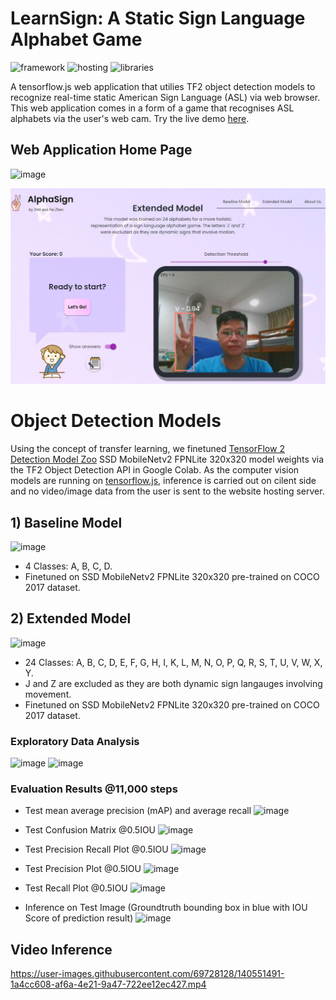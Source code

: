 # LearnSign: A Static Sign Language Alphabet Game
![framework](https://img.shields.io/badge/framework-node.js,react-red)
![hosting](https://img.shields.io/badge/hosting-githubpages-blue)
![libraries](https://img.shields.io/badge/libraries-tensorflow,tensorflow.js,opencv-green)

A tensorflow.js web application that utilies TF2 object detection models to recognize real-time static American Sign Language (ASL) via web browser. This web application comes in a form of a game that recognises ASL alphabets via the user's web cam. Try the live demo [here](https://learnsign.vercel.app).

## Web Application Home Page
![image](https://user-images.githubusercontent.com/66234273/137351776-50edd012-7aef-45b2-b023-34ecd776c4ba.png)

![image-inference](https://github.com/yappeizhen/AlphaSign/blob/master/read-me-images/extended-inference-2.JPG)

# Object Detection Models
Using the concept of transfer learning, we finetuned [TensorFlow 2 Detection Model Zoo](https://github.com/tensorflow/models/blob/master/research/object_detection/g3doc/tf2_detection_zoo.md) SSD MobileNetv2 FPNLite 320x320 model weights via the TF2 Object Detection API in Google Colab. 
As the computer vision models are running on [tensorflow.js](https://www.tensorflow.org/js), inference is carried out on cilent side and no video/image data from the user is sent to the website hosting server.

## 1) Baseline Model

![image](https://github.com/yappeizhen/SignAI/blob/541e4b6ec86c82f9951894d048306ca80cc17ab1/read-me-images/video_inference_baseline.gif)

- 4 Classes: A, B, C, D.
- Finetuned on SSD MobileNetv2 FPNLite 320x320 pre-trained on COCO 2017 dataset.

## 2) Extended Model

![image](https://github.com/yappeizhen/SignAI/blob/541e4b6ec86c82f9951894d048306ca80cc17ab1/read-me-images/video_inference_extended.gif)

- 24 Classes: A, B, C, D, E, F, G, H, I, K, L, M, N, O, P, Q, R, S, T, U, V, W, X, Y.
- J and Z are excluded as they are both dynamic sign langauges involving movement.
- Finetuned on SSD MobileNetv2 FPNLite 320x320 pre-trained on COCO 2017 dataset.

### Exploratory Data Analysis
![image](https://github.com/yappeizhen/Sign-Language-Image-Recognition/blob/4528b2082f3e533376f2a0e5dfa5cb31cf1c743d/read-me-images/extended-model-train-distribution.png)          ![image](https://github.com/yappeizhen/Sign-Language-Image-Recognition/blob/4528b2082f3e533376f2a0e5dfa5cb31cf1c743d/read-me-images/extended-model-test-distribution.png)

### Evaluation Results @11,000 steps

- Test mean average precision (mAP) and average recall
![image](https://github.com/yappeizhen/Sign-Language-Image-Recognition/blob/1c8efa58b98b1202f3b1d548b8229fd8cd59d6a5/read-me-images/extended-model-test-map.png)

-  Test Confusion Matrix @0.5IOU
![image](https://github.com/yappeizhen/Sign-Language-Image-Recognition/blob/3a9cdeb235bbbce4ce2113f9cf7d8212ab4defd5/read-me-images/extended-model-test-confusion-matrix.png)

- Test Precision Recall Plot @0.5IOU
![image](https://github.com/yappeizhen/Sign-Language-Image-Recognition/blob/3a9cdeb235bbbce4ce2113f9cf7d8212ab4defd5/read-me-images/extended-model-test-precision-recall.png)

- Test Precision Plot @0.5IOU
![image](https://github.com/yappeizhen/Sign-Language-Image-Recognition/blob/3a9cdeb235bbbce4ce2113f9cf7d8212ab4defd5/read-me-images/extended-model-test-precision.png)

- Test Recall Plot @0.5IOU
![image](https://github.com/yappeizhen/Sign-Language-Image-Recognition/blob/3a9cdeb235bbbce4ce2113f9cf7d8212ab4defd5/read-me-images/extended-model-test-recall.png)

- Inference on Test Image (Groundtruth bounding box in blue with IOU Score of prediction result)
![image](https://github.com/yappeizhen/SignAI/blob/605a84147da2c8616cbb5a17eb0c548be8a5ef04/read-me-images/test-inference-image.JPG)



## Video Inference 

https://user-images.githubusercontent.com/69728128/140551491-1a4cc608-af6a-4e21-9a47-722ee12ec427.mp4




